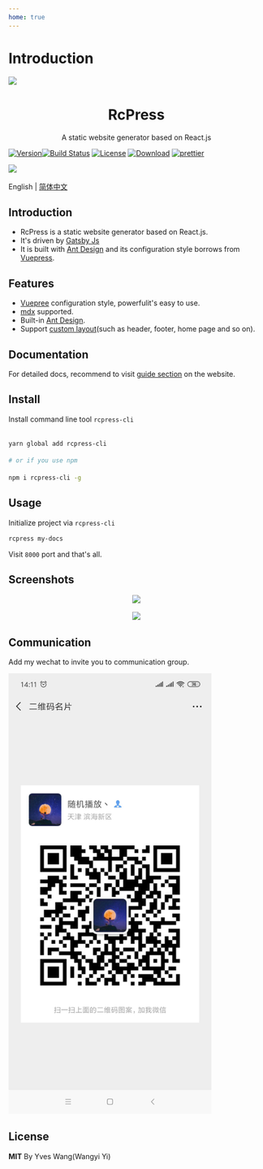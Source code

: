 ```yaml
---
home: true
---
```


# Introduction

<p align="center">

<a href="https://www.yvescoding.com/rcpress/"><img width="100" src="https://www.yvescoding.com/rcpress/favicon.png" /></a>

</p>

<h1 align="center">RcPress</h1>
<p align="center">
A static website generator based on React.js
</p>
<p align="center">

<a href="https://www.npmjs.com/package/rcpress"><img src="https://img.shields.io/npm/v/rcpress.svg" alt="Version" /></a><a href="https://circleci.com/gh/YvesCoding/rcpress/tree/master"><img src="https://circleci.com/gh/YvesCoding/rcpress/tree/master.png?style=shield" alt="Build Status" /></a>
<a href="https://www.npmjs.com/package/rcpress"><img src="https://img.shields.io/npm/l/rcpress.svg" alt="License" /></a>
<a href="https://www.npmjs.com/package/rcpress"><img src="https://img.shields.io/npm/dm/rcpress.svg" alt="Download" /></a>
<a href="https://github.com/YvesCoding/rcpress"><img src="https://img.shields.io/badge/code_style-prettier-ff69b4.svg?style=flat-square" alt="prettier" /></a>

</p>

[![](https://github.com/wangyi7099/pictureCdn/blob/master/allPic/rcpress/screenshot-readme.png?raw=true)](https://www.yvescoding.com/rcpress/)

English | [简体中文](./README-zh_CN.md)

## Introduction

- RcPress is a static website generator based on React.js.
- It's driven by [Gatsby Js](https://www.gatsbyjs.org/)
- It is built with [Ant Design](https://ant.design/) and its configuration style borrows from [Vuepress](https://rcpress.vuejs.org/).

## Features

- [Vuepree](https://rcpress.vuejs.org/) configuration style, powerfulit's easy to use.
- [mdx](https://github.com/mdx-js/mdx) supported.
- Built-in [Ant Design](https://ant.design).
- Support [custom layout](https://www.yvescoding.com/rcpress/guide/theme#custom-layout)(such as header, footer, home page and so on).

## Documentation

For detailed docs, recommend to visit [guide section](https://www.yvescoding.com/rcpress/guide/getting-started) on the website.

## Install

Install command line tool `rcpress-cli`

```bash

yarn global add rcpress-cli

# or if you use npm

npm i rcpress-cli -g

```

## Usage

Initialize project via `rcpress-cli`

```bash
rcpress my-docs
```

Visit `8000` port and that's all.

## Screenshots

<p align="center">
<img src="https://www.yvescoding.com/rcpress/screenshot.png" width="700" />
</p>

<p align="center">
<img src="https://www.yvescoding.com/rcpress/screenshot-1.png" width="700" />
</p>

## Communication

Add my wechat to invite you to communication group.

 <img src="https://github.com/wangyi7099/pictureCdn/blob/master/allPic/vuescroll/wx.png?raw=true" width="400" alt="Demo" style="max-width:100%;" />

## License

**MIT** By Yves Wang(Wangyi Yi)
